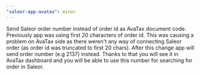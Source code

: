 ```yaml
---
"saleor-app-avatax": minor
---
```


Send Saleor order number instead of order id as AvaTax document code. Previously app was using first 20 characters of order id. This was causing a problem on AvaTax side as there weren't any way of connecting Saleor order (as order id was truncated to first 20 chars). After this change app will send order number (e.g 2137) instead. Thanks to that you will see it in AvaTax dashboard and you will be able to use this number for searching for order in Saleor.
